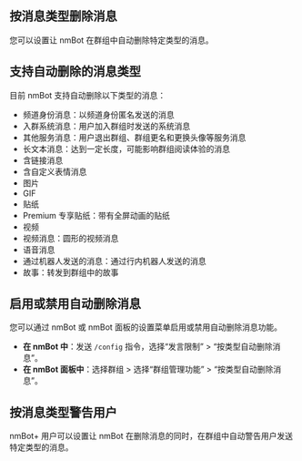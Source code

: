 ## 按消息类型删除消息

您可以设置让 nmBot 在群组中自动删除特定类型的消息。

## 支持自动删除的消息类型

目前 nmBot 支持自动删除以下类型的消息：

- 频道身份消息：以频道身份匿名发送的消息
- 入群系统消息：用户加入群组时发送的系统消息
- 其他服务消息：用户退出群组、群组更名和更换头像等服务消息
- 长文本消息：达到一定长度，可能影响群组阅读体验的消息
- 含链接消息
- 含自定义表情消息
- 图片
- GIF
- 贴纸
- Premium 专享贴纸：带有全屏动画的贴纸
- 视频
- 视频消息：圆形的视频消息
- 语音消息
- 通过机器人发送的消息：通过行内机器人发送的消息
- 故事：转发到群组中的故事

## 启用或禁用自动删除消息

您可以通过 nmBot 或 nmBot 面板的设置菜单启用或禁用自动删除消息功能。

- **在 nmBot 中**：发送 `/config` 指令，选择“发言限制” > “按类型自动删除消息”。
- **在 nmBot 面板中**：选择群组 > 选择“群组管理功能” > “按类型自动删除消息”。

## <nmbot-plus-icon></nmbot-plus-icon> 按消息类型警告用户

nmBot+ 用户可以设置让 nmBot 在删除消息的同时，在群组中自动警告用户发送特定类型的消息。
